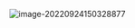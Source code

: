 ![image-20220924150328877](https://manv-typora.oss-cn-hangzhou.aliyuncs.com/typora-imgimage-20220924150328877.png)